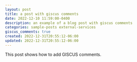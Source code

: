 ```yaml
---
layout: post
title: a post with giscus comments
date: 2022-12-10 11:59:00-0400
description: an example of a blog post with giscus comments
categories: sample-posts external-services
giscus_comments: true
created: 2022-12-31T20:55:12-06:00
updated: 2022-12-31T20:55:12-06:00
---
```

This post shows how to add GISCUS comments.
